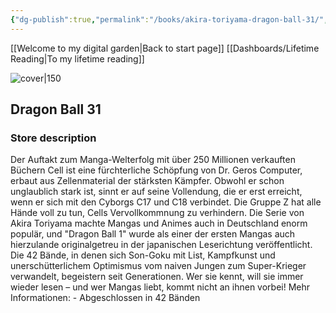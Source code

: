 ```yaml
---
{"dg-publish":true,"permalink":"/books/akira-toriyama-dragon-ball-31/","title":"\"Dragon Ball 31\"","tags":["manga","Fantasy"]}
---
```


[[Welcome to my digital garden\|Back to start page]]
[[Dashboards/Lifetime Reading\|To my lifetime reading]]

![cover|150](http://books.google.com/books/content?id=iC1wDwAAQBAJ&printsec=frontcover&img=1&zoom=1&edge=curl&source=gbs_api)

## Dragon Ball 31

### Store description

Der Auftakt zum Manga-Welterfolg mit über 250 Millionen verkauften Büchern Cell ist eine fürchterliche Schöpfung von Dr. Geros Computer, erbaut aus Zellenmaterial der stärksten Kämpfer. Obwohl er schon unglaublich stark ist, sinnt er auf seine Vollendung, die er erst erreicht, wenn er sich mit den Cyborgs C17 und C18 verbindet. Die Gruppe Z hat alle Hände voll zu tun, Cells Vervollkommnung zu verhindern. Die Serie von Akira Toriyama machte Mangas und Animes auch in Deutschland enorm populär, und "Dragon Ball 1" wurde als einer der ersten Mangas auch hierzulande originalgetreu in der japanischen Leserichtung veröffentlicht. Die 42 Bände, in denen sich Son-Goku mit List, Kampfkunst und unerschütterlichem Optimismus vom naiven Jungen zum Super-Krieger verwandelt, begeistern seit Generationen. Wer sie kennt, will sie immer wieder lesen – und wer Mangas liebt, kommt nicht an ihnen vorbei! Mehr Informationen: - Abgeschlossen in 42 Bänden
```